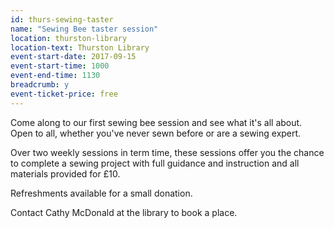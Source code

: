 ```yaml
---
id: thurs-sewing-taster
name: "Sewing Bee taster session"
location: thurston-library
location-text: Thurston Library
event-start-date: 2017-09-15
event-start-time: 1000
event-end-time: 1130
breadcrumb: y
event-ticket-price: free
---
```


Come along to our first sewing bee session and see what it's all about.  Open to all, whether you've never sewn before or are a sewing expert.

Over two weekly sessions in term time, these sessions offer you the chance to complete a sewing project with full guidance and instruction and all materials provided for £10. 

Refreshments available for a small donation.

Contact Cathy McDonald at the library to book a place.
